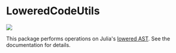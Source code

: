 # LoweredCodeUtils

[![](https://img.shields.io/badge/docs-stable-blue.svg)](https://JuliaDebug.github.io/LoweredCodeUtils.jl/stable)

This package performs operations on Julia's [lowered AST](https://docs.julialang.org/en/v1/devdocs/ast/#Lowered-form). See the documentation for details.
